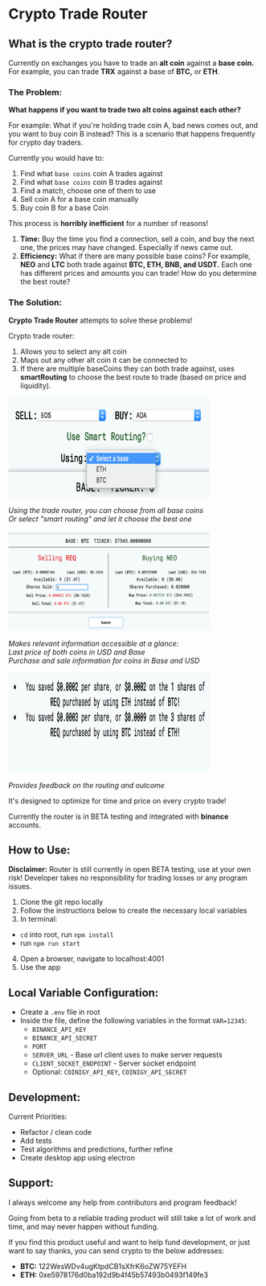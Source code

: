 # Crypto Trade Router

## What is the crypto trade router?

Currently on exchanges you have to trade an **alt coin** against a **base coin.** For example, you can trade **TRX** against a base of **BTC,** or **ETH**.

### The Problem:

**What happens if you want to trade two alt coins against each other?**

For example: What if you're holding trade coin A, bad news comes out, and you want to buy coin B instead? This is a scenario that happens frequently for crypto day traders.

Currently you would have to:

1.  Find what `base coins` coin A trades against
2.  Find what `base coins` coin B trades against
3.  Find a match, choose one of them to use
4.  Sell coin A for a base coin manually
5.  Buy coin B for a base Coin

This process is **horribly inefficient** for a number of reasons!

1.  **Time:** Buy the time you find a connection, sell a coin, and buy the next one, the prices may have changed. Especially if news came out.
2.  **Efficiency:** What if there are many possible base coins? For example, **NEO** and **LTC** both trade against **BTC, ETH, BNB, and USDT.** Each one has different prices and amounts you can trade! How do you determine the best route?

### The Solution:

**Crypto Trade Router** attempts to solve these problems!

Crypto trade router:

1.  Allows you to select any alt coin
2.  Maps out any other alt coin it can be connected to
3.  If there are multiple baseCoins they can both trade against, uses **smartRouting** to choose the best route to trade (based on price and liquidity).

  <img src="images/ctr_selection.png" height=200px width=400px>
  <p><i>Using the trade router, you can choose from all base coins</br>
    Or select "smart routing" and let it choose the best one
  </i></p>

  <img src="images/ctr_main.png" height=200px width=400px>
  <p><i>Makes relevant information accessible at a glance:
  </br>Last price of both coins in USD and Base
  </br>Purchase and sale information for coins in Base and USD
  </i></p>

  <img src="images/ctr_outcome.png" height=200px width=400px>
  <p><i>Provides feedback on the routing and outcome</i>
  </p>

It's designed to optimize for time and price on every crypto trade!

Currently the router is in BETA testing and integrated with **binance** accounts.

## How to Use:

**Disclaimer:** Router is still currently in open BETA testing, use at your own risk! Developer takes no responsibility for trading losses or any program issues.

1.  Clone the git repo locally
2.  Follow the instructions below to create the necessary local variables
3.  In terminal:

* `cd` into root, run `npm install`
* run `npm run start`

4.  Open a browser, navigate to localhost:4001
5.  Use the app

## Local Variable Configuration:

* Create a `.env` file in root
* Inside the file, define the following variables in the format `VAR=12345`:
  * `BINANCE_API_KEY`
  * `BINANCE_API_SECRET`
  * `PORT`
  * `SERVER_URL` - Base url client uses to make server requests
  * `CLIENT_SOCKET_ENDPOINT` - Server socket endpoint
  * Optional: `COINIGY_API_KEY`, `COINIGY_API_SECRET`

## Development:

Current Priorities:

* Refactor / clean code
* Add tests
* Test algorithms and predictions, further refine
* Create desktop app using electron

## Support:

I always welcome any help from contributors and program feedback!

Going from beta to a reliable trading product will still take a lot of work and time, and may never happen without funding.

If you find this product useful and want to help fund development, or just want to say thanks, you can send crypto to the below addresses:

* **BTC:** 122WesWDv4ugKtpdCB1sXfrK6oZW75YEFH
* **ETH:** 0xe5978176d0ba192d9b4f45b57493b0493f149fe3
